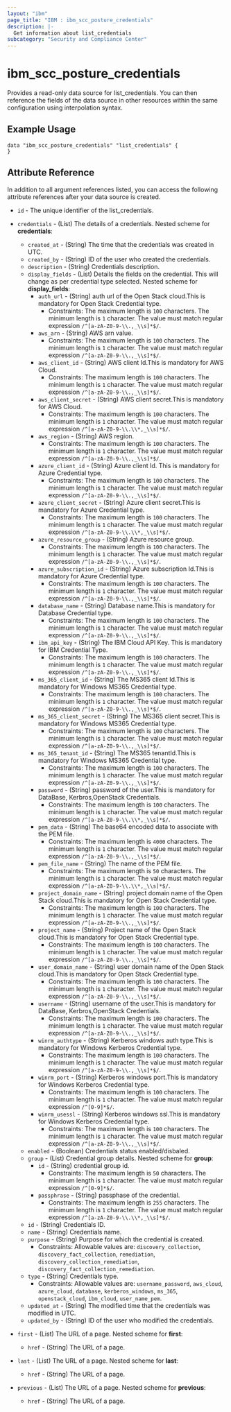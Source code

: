 ```yaml
---
layout: "ibm"
page_title: "IBM : ibm_scc_posture_credentials"
description: |-
  Get information about list_credentials
subcategory: "Security and Compliance Center"
---
```


# ibm_scc_posture_credentials

Provides a read-only data source for list_credentials. You can then reference the fields of the data source in other resources within the same configuration using interpolation syntax.

## Example Usage

```hcl
data "ibm_scc_posture_credentials" "list_credentials" {
}
```


## Attribute Reference

In addition to all argument references listed, you can access the following attribute references after your data source is created.

* `id` - The unique identifier of the list_credentials.
* `credentials` - (List) The details of a credentials.
Nested scheme for **credentials**:
	* `created_at` - (String) The time that the credentials was created in UTC.
	* `created_by` - (String) ID of the user who created the credentials.
	* `description` - (String) Credentials description.
	* `display_fields` - (List) Details the fields on the credential. This will change as per credential type selected.
	Nested scheme for **display_fields**:
		* `auth_url` - (String) auth url of the Open Stack cloud.This is mandatory for Open Stack Credential type.
		  * Constraints: The maximum length is `100` characters. The minimum length is `1` character. The value must match regular expression `/^[a-zA-Z0-9-\\.,_\\s]*$/`.
		* `aws_arn` - (String) AWS arn value.
		  * Constraints: The maximum length is `100` characters. The minimum length is `1` character. The value must match regular expression `/^[a-zA-Z0-9-\\.,_\\s]*$/`.
		* `aws_client_id` - (String) AWS client Id.This is mandatory for AWS Cloud.
		  * Constraints: The maximum length is `100` characters. The minimum length is `1` character. The value must match regular expression `/^[a-zA-Z0-9-\\.,_\\s]*$/`.
		* `aws_client_secret` - (String) AWS client secret.This is mandatory for AWS Cloud.
		  * Constraints: The maximum length is `100` characters. The minimum length is `1` character. The value must match regular expression `/^[a-zA-Z0-9-\\.\\*,_\\s]*$/`.
		* `aws_region` - (String) AWS region.
		  * Constraints: The maximum length is `100` characters. The minimum length is `1` character. The value must match regular expression `/^[a-zA-Z0-9-\\.,_\\s]*$/`.
		* `azure_client_id` - (String) Azure client Id. This is mandatory for Azure Credential type.
		  * Constraints: The maximum length is `100` characters. The minimum length is `1` character. The value must match regular expression `/^[a-zA-Z0-9-\\.,_\\s]*$/`.
		* `azure_client_secret` - (String) Azure client secret.This is mandatory for Azure Credential type.
		  * Constraints: The maximum length is `100` characters. The minimum length is `1` character. The value must match regular expression `/^[a-zA-Z0-9-\\.\\*,_\\s]*$/`.
		* `azure_resource_group` - (String) Azure resource group.
		  * Constraints: The maximum length is `100` characters. The minimum length is `1` character. The value must match regular expression `/^[a-zA-Z0-9-\\.,_\\s]*$/`.
		* `azure_subscription_id` - (String) Azure subscription Id.This is mandatory for Azure Credential type.
		  * Constraints: The maximum length is `100` characters. The minimum length is `1` character. The value must match regular expression `/^[a-zA-Z0-9-\\.,_\\s]*$/`.
		* `database_name` - (String) Database name.This is mandatory for Database Credential type.
		  * Constraints: The maximum length is `100` characters. The minimum length is `1` character. The value must match regular expression `/^[a-zA-Z0-9-\\.,_\\s]*$/`.
		* `ibm_api_key` - (String) The IBM Cloud API Key. This is mandatory for IBM Credential Type.
		  * Constraints: The maximum length is `100` characters. The minimum length is `1` character. The value must match regular expression `/^[a-zA-Z0-9-\\.,_\\s]*$/`.
		* `ms_365_client_id` - (String) The MS365 client Id.This is mandatory for Windows MS365 Credential type.
		  * Constraints: The maximum length is `100` characters. The minimum length is `1` character. The value must match regular expression `/^[a-zA-Z0-9-\\.,_\\s]*$/`.
		* `ms_365_client_secret` - (String) The MS365 client secret.This is mandatory for Windows MS365 Credential type.
		  * Constraints: The maximum length is `100` characters. The minimum length is `1` character. The value must match regular expression `/^[a-zA-Z0-9-\\.,_\\s]*$/`.
		* `ms_365_tenant_id` - (String) The MS365 tenantId.This is mandatory for Windows MS365 Credential type.
		  * Constraints: The maximum length is `100` characters. The minimum length is `1` character. The value must match regular expression `/^[a-zA-Z0-9-\\.,_\\s]*$/`.
		* `password` - (String) password of the user.This is mandatory for DataBase, Kerbros,OpenStack Credentials.
		  * Constraints: The maximum length is `100` characters. The minimum length is `1` character. The value must match regular expression `/^[a-zA-Z0-9-\\.\\*,_\\s]*$/`.
		* `pem_data` - (String) The base64 encoded data to associate with the PEM file.
		  * Constraints: The maximum length is `4000` characters. The minimum length is `1` character. The value must match regular expression `/^[a-zA-Z0-9-\\.,_\\s]*$/`.
		* `pem_file_name` - (String) The name of the PEM file.
		  * Constraints: The maximum length is `50` characters. The minimum length is `1` character. The value must match regular expression `/^[a-zA-Z0-9-\\.\\*,_\\s]*$/`.
		* `project_domain_name` - (String) project domain name of the Open Stack cloud.This is mandatory for Open Stack Credential type.
		  * Constraints: The maximum length is `100` characters. The minimum length is `1` character. The value must match regular expression `/^[a-zA-Z0-9-\\.,_\\s]*$/`.
		* `project_name` - (String) Project name of the Open Stack cloud.This is mandatory for Open Stack Credential type.
		  * Constraints: The maximum length is `100` characters. The minimum length is `1` character. The value must match regular expression `/^[a-zA-Z0-9-\\.,_\\s]*$/`.
		* `user_domain_name` - (String) user domain name of the Open Stack cloud.This is mandatory for Open Stack Credential type.
		  * Constraints: The maximum length is `100` characters. The minimum length is `1` character. The value must match regular expression `/^[a-zA-Z0-9-\\.,_\\s]*$/`.
		* `username` - (String) username of the user.This is mandatory for DataBase, Kerbros,OpenStack Credentials.
		  * Constraints: The maximum length is `100` characters. The minimum length is `1` character. The value must match regular expression `/^[a-zA-Z0-9-\\.,_\\s]*$/`.
		* `winrm_authtype` - (String) Kerberos windows auth type.This is mandatory for Windows Kerberos Credential type.
		  * Constraints: The maximum length is `100` characters. The minimum length is `1` character. The value must match regular expression `/^[a-zA-Z0-9-\\.,_\\s]*$/`.
		* `winrm_port` - (String) Kerberos windows port.This is mandatory for Windows Kerberos Credential type.
		  * Constraints: The maximum length is `100` characters. The minimum length is `1` character. The value must match regular expression `/^[0-9]*$/`.
		* `winrm_usessl` - (String) Kerberos windows ssl.This is mandatory for Windows Kerberos Credential type.
		  * Constraints: The maximum length is `100` characters. The minimum length is `1` character. The value must match regular expression `/^[a-zA-Z0-9-\\.,_\\s]*$/`.
	* `enabled` - (Boolean) Credentials status enabled/disbaled.
	* `group` - (List) Credential group details.
	Nested scheme for **group**:
		* `id` - (String) credential group id.
		  * Constraints: The maximum length is `50` characters. The minimum length is `1` character. The value must match regular expression `/^[0-9]*$/`.
		* `passphrase` - (String) passphase of the credential.
		  * Constraints: The maximum length is `255` characters. The minimum length is `1` character. The value must match regular expression `/^[a-zA-Z0-9-\\.\\*,_\\s]*$/`.
	* `id` - (String) Credentials ID.
	* `name` - (String) Credentials name.
	* `purpose` - (String) Purpose for which the credential is created.
	  * Constraints: Allowable values are: `discovery_collection`, `discovery_fact_collection`, `remediation`, `discovery_collection_remediation`, `discovery_fact_collection_remediation`.
	* `type` - (String) Credentials type.
	  * Constraints: Allowable values are: `username_password`, `aws_cloud`, `azure_cloud`, `database`, `kerberos_windows`, `ms_365`, `openstack_cloud`, `ibm_cloud`, `user_name_pem`.
	* `updated_at` - (String) The modified time that the credentials was modified in UTC.
	* `updated_by` - (String) ID of the user who modified the credentials.

* `first` - (List) The URL of a page.
Nested scheme for **first**:
	* `href` - (String) The URL of a page.

* `last` - (List) The URL of a page.
Nested scheme for **last**:
	* `href` - (String) The URL of a page.

* `previous` - (List) The URL of a page.
Nested scheme for **previous**:
	* `href` - (String) The URL of a page.

